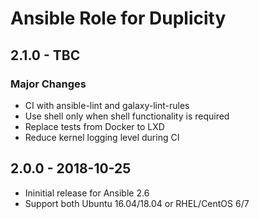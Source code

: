 # Ansible Role for Duplicity

## 2.1.0 - TBC

### Major Changes

  - CI with ansible-lint and galaxy-lint-rules
  - Use shell only when shell functionality is required
  - Replace tests from Docker to LXD
  - Reduce kernel logging level during CI

## 2.0.0 - 2018-10-25

  - Ininitial release for Ansible 2.6
  - Support both Ubuntu 16.04/18.04 or RHEL/CentOS 6/7
